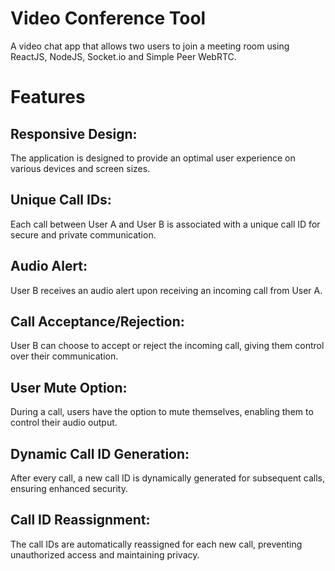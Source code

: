 # Video Conference Tool
A video chat app that allows two users to join a meeting room using ReactJS, NodeJS, Socket.io and Simple Peer
WebRTC.

# Features

## Responsive Design:
The application is designed to provide an optimal user experience on various devices and screen sizes.

## Unique Call IDs:
Each call between User A and User B is associated with a unique call ID for secure and private communication.

## Audio Alert:
User B receives an audio alert upon receiving an incoming call from User A.

## Call Acceptance/Rejection:
User B can choose to accept or reject the incoming call, giving them control over their communication.

## User Mute Option:
During a call, users have the option to mute themselves, enabling them to control their audio output.

## Dynamic Call ID Generation:
After every call, a new call ID is dynamically generated for subsequent calls, ensuring enhanced security.

## Call ID Reassignment:
The call IDs are automatically reassigned for each new call, preventing unauthorized access and maintaining privacy.





